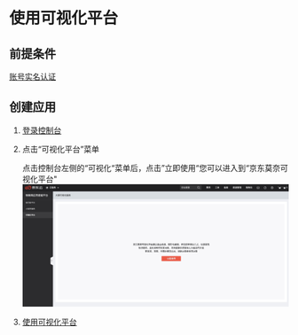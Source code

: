 # 使用可视化平台

## 前提条件
[账号实名认证](./Precondition.md)

## 创建应用

1. [登录控制台](./ControllPage.md)

2. 点击“可视化平台”菜单

   点击控制台左侧的“可视化“菜单后，点击”立即使用“您可以进入到“京东莫奈可视化平台"
   ![拖拽列表](../../../../image/IoT/IoT-Aep/view-home.jpeg)

3. [使用可视化平台](https://imonet.jdcloud.com/monet-doc/)
